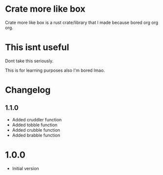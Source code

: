 # Crate more like box
 Crate more like box is a rust crate/library that I made because bored org org org.

# This isnt useful
 Dont take this seriously.

 This is for learning purposes also I'm bored lmao.

# Changelog
 ## 1.1.0
  - Added cruddler function
  - Added tobble function
  - Added crubble function
  - Added brabble function

 # 1.0.0
  - Initial version